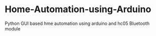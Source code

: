 # Home-Automation-using-Arduino
Python GUI based hme automation using arduino and hc05 Bluetooth module
